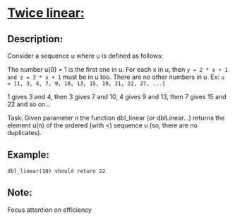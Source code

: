 # [Twice linear:](https://www.codewars.com/kata/5672682212c8ecf83e000050)

## Description:

Consider a sequence u where u is defined as follows:

The number u(0) = 1 is the first one in u.
For each x in u, then `y = 2 * x + 1 and z = 3 * x + 1` must be in u too.
There are no other numbers in u.
Ex: `u = [1, 3, 4, 7, 9, 10, 13, 15, 19, 21, 22, 27, ...]`

1 gives 3 and 4, then 3 gives 7 and 10, 4 gives 9 and 13, then 7 gives 15 and 22 and so on...

Task:
Given parameter n the function dbl_linear (or dblLinear...) returns the element u(n) of the ordered (with <) sequence u (so, there are no duplicates).

## Example:

`dbl_linear(10) should return 22`

## Note:

Focus attention on efficiency

